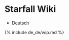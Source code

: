 # Starfall Wiki

- [Deutsch](./de_de/index)
<!-- - [English](./en_us/index) [WIP] -->

{% include de_de/wip.md %}
